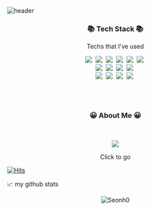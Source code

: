 <!-- Seonh0 -->
![header](https://capsule-render.vercel.app/api?type=Cylinder&color=97DBAE&height=200&section=header&text=Seonh0&animation=fadeIn&fontColor=ffffff&fontSize=90&fontAlignY=50)

<h3 align="center">📚 Tech Stack 📚</h3>
<p align="center">Techs that I've used</p>

<p align = "center">
  <img src="https://img.shields.io/badge/C++-00599C?style=flat-square&logo=C%2B%2B&logoColor=white"/></a>&nbsp 
  <img src="https://img.shields.io/badge/C-A8B9CC?style=flat-square&logo=C&logoColor=white"/></a>&nbsp 
  <img src="https://img.shields.io/badge/Python-F6C915?style=flat-square&logo=Python&logoColor=white"/></a>&nbsp 
  <img src="https://img.shields.io/badge/Java-006D5C?style=flat-square&logo=Java&logoColor=white"/></a>&nbsp 
  <img src="https://img.shields.io/badge/JavaScript-F7DF1E?style=flat-square&logo=javascript&logoColor=white"/></a>&nbsp 
  <img src="https://img.shields.io/badge/MySQL-4479A1?style=flat-square&logo=MySQL&logoColor=white"/></a>&nbsp 
<br>
  <img src="https://img.shields.io/badge/Vue-4FC08D?style=flat-square&logo=vue.js&logoColor=white"/></a>&nbsp 
  <img src="https://img.shields.io/badge/React-61DAFB?style=flat-square&logo=react&logoColor=white"/></a>&nbsp 
        <img src="https://img.shields.io/badge/Node.js-339933?style=flat-square&logo=node.js&logoColor=white"/></a>&nbsp 
            <img src="https://img.shields.io/badge/Sequelize-52B0E7?style=flat-square&logo=sequelize&logoColor=white"/></a>&nbsp 
 
 
<br>
  <img src="https://img.shields.io/badge/TensorFlow-FF6F00?style=flat-square&logo=tensorflow&logoColor=black"/></a>&nbsp  
  <img src="https://img.shields.io/badge/PyTorch-EE4C2C?style=flat-square&logo=pytorch&logoColor=white"/></a>&nbsp 
  <img src="https://img.shields.io/badge/Keras-D00000?style=flat-square&logo=keras&logoColor=white"/></a>&nbsp 
    <img src="https://img.shields.io/badge/Scikit_learn-F7931E?style=flat-square&logo=scikit-learn&logoColor=white"/></a>&nbsp 

</p>

<br><br>
<h3 align="center">😀 About Me 😀</h3><br>

<p align="center">
    <a href="https://fossil-friend-543.notion.site/Portfolio-05bd28a7a6ad47eea93f683342495a4d"><img src="https://img.shields.io/badge/Notion-Portfolio-9cf?style=for-the-badge&logo=notion&logoColor=9cf"/></a><br>
    
</p>

<p align="center">Click to go </p>




[![Hits](https://hits.seeyoufarm.com/api/count/incr/badge.svg?url=https%3A%2F%2Fgithub.com%2FSeonh0%2Fhit-counter&count_bg=%2379C83D&title_bg=%23555555&icon=&icon_color=%23E7E7E7&title=hits&edge_flat=false)](https://hits.seeyoufarm.com)

📈 my github stats

<p align="center"> <img src="https://github-readme-stats.vercel.app/api?username=Seonh0&show_icons=true&theme=gotham" alt="Seonh0" />
